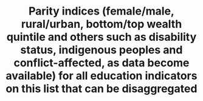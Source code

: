 ---
actual_indicator_available: Data are based on indicators 4-1-1, 4-2-1, 4-2-2, 4-3-1,
  4-4-1, 4-6-1, 4-7-1.  Description of indicators are contained in meta data for those
  indicators.
actual_indicator_available_description: Descriptions of indicators are based on information
  in other  metaprovided in indicators  4-1-1, 4-2-1, 4-2-2, 4-3-1, 4-4-1, 4-6-1,
  4-7-1. Variable lists provided under other indicator metadata. Raw data are provided
  since there it would seem to be inappropriate to have some groups in the numerator
  on some metrics and in the denominator on others.
comments_and_limitations: Refer to metadata for specific indicators. Note that parity
  measures suggested above are highly sensitive to small differences and do not account
  for differences strictly due to standard errors of the samples. The problem with
  the suggested metric is compounded when comparing relatively small percentages.
  So, if 10 percent of males and 12 percent of females were enrolled at a particular
  level, and there was a standard error of .75 on each metric, there would be no significant
  difference yet the parity ratio as specified above would be .83 which might suggest
  a substantial difference. The two point difference flipping the perspective to 88
  and 90 percent enrolled would yield a metric of 98, which would be more in line
  with the non-significant difference. As a result of these concerns with the specified
  metrics and the nonlinear aspect of the metric, we strongly recommend a different
  approach be used to compare across countries when the differences from country to
  country in the raw metrics may be assumed to be very large.
computation_units: Percentages or scores
data_non_statistical: false
date_metadata_updated: 11/2016
date_of_national_source_publication: Varies
disaggregation_categories: National and gender for most indicators.
disaggregation_geography: National
goal_meta_link: http://unstats.un.org/sdgs/files/metadata-compilation/Metadata-Goal-4.pdf
graph_title: US Reading literacy among 4th graders
graph_type: line
has_metadata: true
indicator: 4.5.1
indicator_definition: Parity indices require no additional data than the specific
  disaggregations of interest. They are simply the ratio of the indicator value for
  one group to that of the other. Typically, the likely more disadvantaged group is
  the numerator. A value of exactly 1 indicates parity between the two groups.
indicator_name: Parity indices (female/male, rural/urban, bottom/top wealth quintile
  and others such as disability status, indigenous peoples and conflict-affected,
  as data become available) for all education indicators on this list that can be
  disaggregated
indicator_sort_order: 04-05-01
indicator_variable: read4_total
international_and_national_references: https://nces.ed.gov/surveys/annualreports/
layout: indicator
national_geographical_coverage: United States
periodicity: Varies
permalink: /4-5-1/
published: true
rationale_interpretation: The further from 1 the parity index lies, the greater the
  disparity between the two groups of interest (but see the comments and limitations
  section for further information).
reporting_status: complete
scheduled_update_by_national_source: Varies
sdg_goal: 4
source_active_1: true
source_agency_staff_email_1: tom.snyder@ed.gov
source_agency_staff_name_1: Tom Snyder
source_agency_survey_dataset_1: National Center for Education Statistics
source_notes_1: nces.ed.gov
source_organisation_1: National Center for Education Statistics
source_title_1: null
target: By 2030, eliminate gender disparities in education and ensure equal access
  to all levels of education and vocational training for the vulnerable, including
  persons with disabilities, indigenous peoples and children in vulnerable situations.
target_id: '4.5'
time_period: ' 2003 to 2015'
title: Parity indices (female/male, rural/urban, bottom/top wealth quintile and others
  such as disability status, indigenous peoples and conflict-affected, as data become
  available) for all education indicators on this list that can be disaggregated
un_custodial_agency: 'UNESCO-UIS {Partnering Agencies: OECD)'
un_designated_tier: 1, 2 or 3 depending on index
us_method_of_computation: Refer to metadata for specific indicators.
variable_description: null
variable_notes: null
---